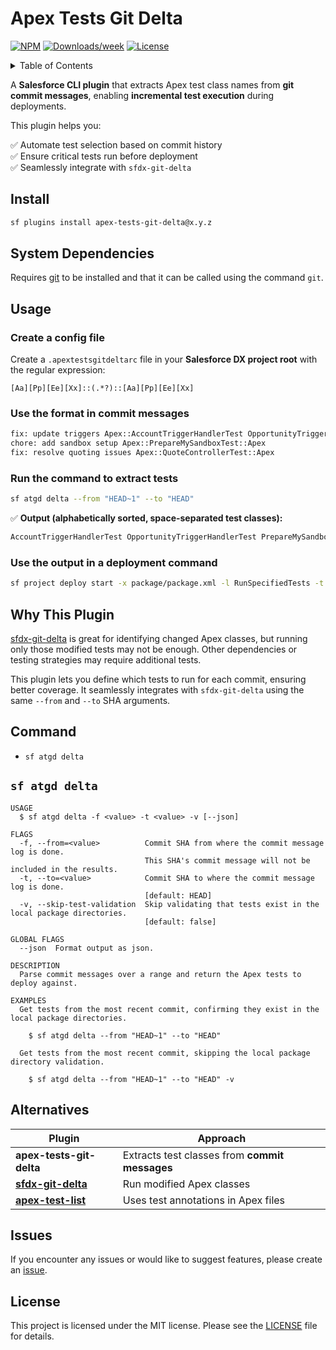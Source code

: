 # Apex Tests Git Delta

[![NPM](https://img.shields.io/npm/v/apex-tests-git-delta.svg?label=apex-tests-git-delta)](https://www.npmjs.com/package/apex-tests-git-delta) [![Downloads/week](https://img.shields.io/npm/dw/apex-tests-git-delta.svg)](https://npmjs.org/package/apex-tests-git-delta) [![License](https://img.shields.io/badge/License-MIT-yellow.svg)](https://raw.githubusercontent.com/mcarvin8/apex-tests-git-delta/main/LICENSE.md)

<!-- TABLE OF CONTENTS -->
<details>
  <summary>Table of Contents</summary>

- [Install](#install)
- [System Dependencies](#system-dependencies)
- [Usage](#usage)
  - [Create a config file](#create-a-config-file)
  - [Use the format in commit messages](#use-the-format-in-commit-message)
  - [Run the command to extract tests](#run-the-command-to-extract-tests)
  - [Use the output in a deployment command](#use-the-output-in-a-deployment-command)
- [Why This Plugin](#why-this-plugin)
- [Command](#command)
  - [`sf atgd delta`](#sf-atgd-delta)
- [Alternatives](#alternatives)
- [Issues](#issues)
- [License](#license)
</details>

A **Salesforce CLI plugin** that extracts Apex test class names from **git commit messages**, enabling **incremental test execution** during deployments.

This plugin helps you:

✅ Automate test selection based on commit history  
✅ Ensure critical tests run before deployment  
✅ Seamlessly integrate with `sfdx-git-delta`

## Install

```bash
sf plugins install apex-tests-git-delta@x.y.z
```

## System Dependencies

Requires [git](https://git-scm.com/downloads) to be installed and that it can be called using the command `git`.

## Usage

### Create a config file

Create a `.apextestsgitdeltarc` file in your **Salesforce DX project root** with the regular expression:

```regex
[Aa][Pp][Ee][Xx]::(.*?)::[Aa][Pp][Ee][Xx]
```

### Use the format in commit messages

```bash
fix: update triggers Apex::AccountTriggerHandlerTest OpportunityTriggerHandlerTest::Apex
chore: add sandbox setup Apex::PrepareMySandboxTest::Apex
fix: resolve quoting issues Apex::QuoteControllerTest::Apex
```

### Run the command to extract tests

```bash
sf atgd delta --from "HEAD~1" --to "HEAD"
```

✅ **Output (alphabetically sorted, space-separated test classes):**

```bash
AccountTriggerHandlerTest OpportunityTriggerHandlerTest PrepareMySandboxTest QuoteControllerTest
```

### Use the output in a deployment command

```bash
sf project deploy start -x package/package.xml -l RunSpecifiedTests -t $(sf atgd delta --from "HEAD~1" --to "HEAD")
```

## Why This Plugin

[sfdx-git-delta](https://github.com/scolladon/sfdx-git-delta) is great for identifying changed Apex classes, but running only those modified tests may not be enough. Other dependencies or testing strategies may require additional tests.

This plugin lets you define which tests to run for each commit, ensuring better coverage. It seamlessly integrates with `sfdx-git-delta` using the same `--from` and `--to` SHA arguments.

## Command

- `sf atgd delta`

## `sf atgd delta`

```
USAGE
  $ sf atgd delta -f <value> -t <value> -v [--json]

FLAGS
  -f, --from=<value>          Commit SHA from where the commit message log is done.
                              This SHA's commit message will not be included in the results.
  -t, --to=<value>            Commit SHA to where the commit message log is done.
                              [default: HEAD]
  -v, --skip-test-validation  Skip validating that tests exist in the local package directories.
                              [default: false]

GLOBAL FLAGS
  --json  Format output as json.

DESCRIPTION
  Parse commit messages over a range and return the Apex tests to deploy against.

EXAMPLES
  Get tests from the most recent commit, confirming they exist in the local package directories.

    $ sf atgd delta --from "HEAD~1" --to "HEAD"

  Get tests from the most recent commit, skipping the local package directory validation.

    $ sf atgd delta --from "HEAD~1" --to "HEAD" -v
```

## Alternatives

| Plugin                                                                | Approach                                       |
| --------------------------------------------------------------------- | ---------------------------------------------- |
| **apex-tests-git-delta**                                              | Extracts test classes from **commit messages** |
| **[sfdx-git-delta](https://github.com/scolladon/sfdx-git-delta)**     | Run modified Apex classes                      |
| **[apex-test-list](https://github.com/renatoliveira/apex-test-list)** | Uses test annotations in Apex files            |

## Issues

If you encounter any issues or would like to suggest features, please create an [issue](https://github.com/mcarvin8/apex-tests-git-delta/issues).

## License

This project is licensed under the MIT license. Please see the [LICENSE](https://raw.githubusercontent.com/mcarvin8/apex-tests-git-delta/main/LICENSE.md) file for details.
